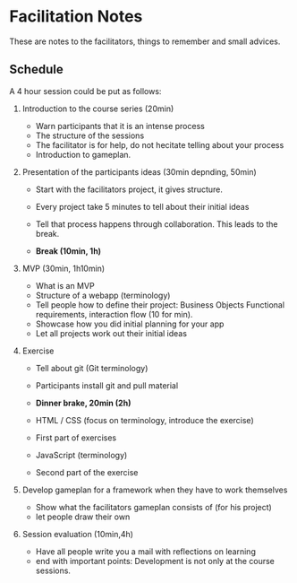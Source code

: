Facilitation Notes
==================
These are notes to the facilitators, things to remember and small advices.

Schedule
--------
A 4 hour session could be put as follows:

1. Introduction to the course series (20min)
   * Warn participants that it is an intense process
   * The structure of the sessions
   * The facilitator is for help, do not hecitate telling about your process
   * Introduction to gameplan.
2. Presentation of the participants ideas (30min depnding, 50min)
   * Start with the facilitators project, it gives structure.
   * Every project take 5 minutes to tell about their initial ideas
   * Tell that process happens through collaboration. This leads to the break. 

   * __Break (10min, 1h)__

3. MVP (30min, 1h10min)
   * What is an MVP
   * Structure of a webapp (terminology)
   * Tell people how to define their project: Business Objects Functional
     requirements, interaction flow (10 for min).
   * Showcase how you did initial planning for your app
   * Let all projects work out their initial ideas

4. Exercise
   * Tell about git (Git terminology)
   * Participants install git and pull material

   * __Dinner brake, 20min (2h)__

   * HTML / CSS (focus on terminology, introduce the exercise)
   * First part of exercises
   
   * JavaScript (terminology)
   * Second part of the exercise
   
5. Develop gameplan for a framework when they have to work themselves
   * Show what the facilitators gameplan consists of (for his project)
   * let people draw their own

6. Session evaluation (10min,4h)
   * Have all people write you a mail with reflections on learning
   * end with important points: Development is not only at the course sessions.

